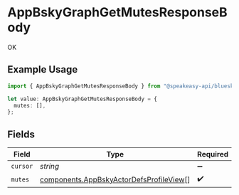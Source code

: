 # AppBskyGraphGetMutesResponseBody

OK

## Example Usage

```typescript
import { AppBskyGraphGetMutesResponseBody } from "@speakeasy-api/bluesky/models/operations";

let value: AppBskyGraphGetMutesResponseBody = {
  mutes: [],
};
```

## Fields

| Field                                                                                              | Type                                                                                               | Required                                                                                           | Description                                                                                        |
| -------------------------------------------------------------------------------------------------- | -------------------------------------------------------------------------------------------------- | -------------------------------------------------------------------------------------------------- | -------------------------------------------------------------------------------------------------- |
| `cursor`                                                                                           | *string*                                                                                           | :heavy_minus_sign:                                                                                 | N/A                                                                                                |
| `mutes`                                                                                            | [components.AppBskyActorDefsProfileView](../../models/components/appbskyactordefsprofileview.md)[] | :heavy_check_mark:                                                                                 | N/A                                                                                                |